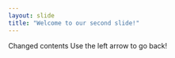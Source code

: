 ```yaml
---
layout: slide
title: "Welcome to our second slide!"
---
```

Changed contents
Use the left arrow to go back!
